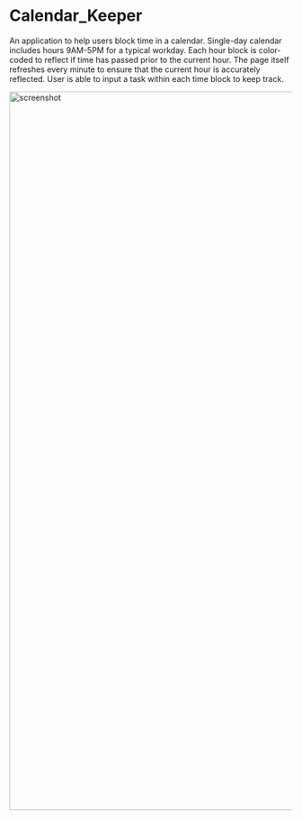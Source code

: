 # Calendar_Keeper
An application to help users block time in a calendar.
Single-day calendar includes hours 9AM-5PM for a typical workday. Each hour block is color-coded to reflect if time has passed prior to the current hour. The page itself refreshes every minute to ensure that the current hour is accurately reflected. User is able to input a task within each time block to keep track.

<img width="1276" alt="screenshot" src="https://github.com/Ashloraptor/Calendar_Keeper/assets/148083732/cc1a12b5-3784-4e30-90ea-a3f85619632f">

